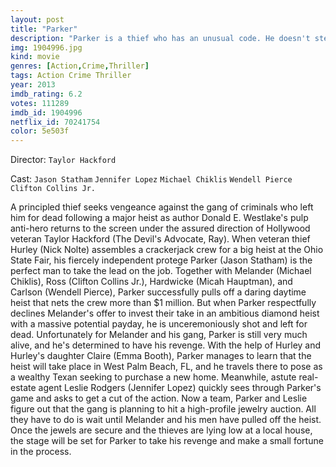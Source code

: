 ```yaml
---
layout: post
title: "Parker"
description: "Parker is a thief who has an unusual code. He doesn't steal from the poor and hurt innocent people. He is asked to join four other guys on a job. They pull it off flawlessly. They tell Parker that what they got can help them set up another job which will net them much more. But Parker doesn't want to join them and asks for his share. But they need it all so they try to kill him. They dispose of his body but someone finds him--he is still alive--and takes him to the hospital. After recovering he sets out to get back at the ones who tried t.."
img: 1904996.jpg
kind: movie
genres: [Action,Crime,Thriller]
tags: Action Crime Thriller 
year: 2013
imdb_rating: 6.2
votes: 111289
imdb_id: 1904996
netflix_id: 70241754
color: 5e503f
---
```

Director: `Taylor Hackford`  

Cast: `Jason Statham` `Jennifer Lopez` `Michael Chiklis` `Wendell Pierce` `Clifton Collins Jr.` 

A principled thief seeks vengeance against the gang of criminals who left him for dead following a major heist as author Donald E. Westlake's pulp anti-hero returns to the screen under the assured direction of Hollywood veteran Taylor Hackford (The Devil's Advocate, Ray). When veteran thief Hurley (Nick Nolte) assembles a crackerjack crew for a big heist at the Ohio State Fair, his fiercely independent protege Parker (Jason Statham) is the perfect man to take the lead on the job. Together with Melander (Michael Chiklis), Ross (Clifton Collins Jr.), Hardwicke (Micah Hauptman), and Carlson (Wendell Pierce), Parker successfully pulls off a daring daytime heist that nets the crew more than $1 million. But when Parker respectfully declines Melander's offer to invest their take in an ambitious diamond heist with a massive potential payday, he is unceremoniously shot and left for dead. Unfortunately for Melander and his gang, Parker is still very much alive, and he's determined to have his revenge. With the help of Hurley and Hurley's daughter Claire (Emma Booth), Parker manages to learn that the heist will take place in West Palm Beach, FL, and he travels there to pose as a wealthy Texan seeking to purchase a new home. Meanwhile, astute real-estate agent Leslie Rodgers (Jennifer Lopez) quickly sees through Parker's game and asks to get a cut of the action. Now a team, Parker and Leslie figure out that the gang is planning to hit a high-profile jewelry auction. All they have to do is wait until Melander and his men have pulled off the heist. Once the jewels are secure and the thieves are lying low at a local house, the stage will be set for Parker to take his revenge and make a small fortune in the process.